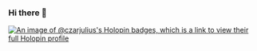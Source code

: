 ### Hi there 👋

[![An image of @czarjulius's Holopin badges, which is a link to view their full Holopin profile](https://holopin.me/czarjulius)](https://holopin.io/@czarjulius)

